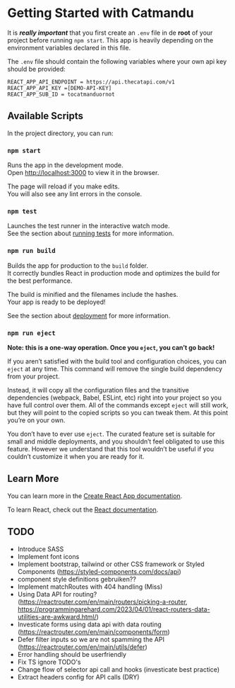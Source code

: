 # Getting Started with Catmandu

It is __*really important*__ that you first create an `.env` file in de **root** of your project before running `npm start`. This app is heavily depending on the environment variables declared in this file.

The `.env` file should contain the following variables where your own api key should be provided:

```
REACT_APP_API_ENDPOINT = https://api.thecatapi.com/v1
REACT_APP_API_KEY =[DEMO-API-KEY]
REACT_APP_SUB_ID = tocatmanduornot
```

## Available Scripts

In the project directory, you can run:

### `npm start`

Runs the app in the development mode.\
Open [http://localhost:3000](http://localhost:3000) to view it in the browser.

The page will reload if you make edits.\
You will also see any lint errors in the console.

### `npm test`

Launches the test runner in the interactive watch mode.\
See the section about [running tests](https://facebook.github.io/create-react-app/docs/running-tests) for more information.

### `npm run build`

Builds the app for production to the `build` folder.\
It correctly bundles React in production mode and optimizes the build for the best performance.

The build is minified and the filenames include the hashes.\
Your app is ready to be deployed!

See the section about [deployment](https://facebook.github.io/create-react-app/docs/deployment) for more information.

### `npm run eject`

**Note: this is a one-way operation. Once you `eject`, you can’t go back!**

If you aren’t satisfied with the build tool and configuration choices, you can `eject` at any time. This command will remove the single build dependency from your project.

Instead, it will copy all the configuration files and the transitive dependencies (webpack, Babel, ESLint, etc) right into your project so you have full control over them. All of the commands except `eject` will still work, but they will point to the copied scripts so you can tweak them. At this point you’re on your own.

You don’t have to ever use `eject`. The curated feature set is suitable for small and middle deployments, and you shouldn’t feel obligated to use this feature. However we understand that this tool wouldn’t be useful if you couldn’t customize it when you are ready for it.

## Learn More

You can learn more in the [Create React App documentation](https://facebook.github.io/create-react-app/docs/getting-started).

To learn React, check out the [React documentation](https://reactjs.org/).

## TODO

- Introduce SASS
- Implement font icons
- Implement bootstrap, tailwind or other CSS framework or Styled Components (https://styled-components.com/docs/api)
- component style definitions gebruiken??
- Implement matchRoutes with 404 handling (Miss)
- Using Data API for routing? (https://reactrouter.com/en/main/routers/picking-a-router, https://programmingarehard.com/2023/04/01/react-routers-data-utilities-are-awkward.html/)
- Investicate forms using data api with data routing (https://reactrouter.com/en/main/components/form)
- Defer filter inputs so we are not spamming the API (https://reactrouter.com/en/main/utils/defer)
- Error handling should be userfriendly
- Fix TS ignore TODO's
- Change flow of selector api call and hooks (investicate best practice)
- Extract headers config for API calls (DRY)
  